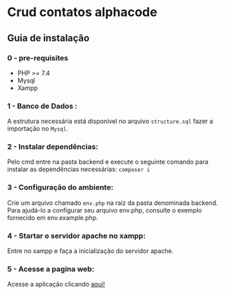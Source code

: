 # Crud contatos alphacode

## Guia de instalação

### 0 - pre-requisites
- PHP >= 7.4
- Mysql
- Xampp

### 1 - Banco de Dados :
A estrutura necessária está disponível no arquivo <code>structure.sql</code> fazer a importação no <code>Mysql</code>.

### 2 - Instalar dependências:
Pelo cmd entre na pasta backend e execute o seguinte comando para instalar as dependências necessárias: <code>composer i</code>

### 3 - Configuração do ambiente:
Crie um arquivo chamado <code>env.php</code> na raiz da pasta denominada backend.
Para ajudá-lo a configurar seu arquivo env.php, consulte o exemplo fornecido em env.example.php.

### 4 - Startar o servidor apache no xampp:
Entre no xampp e faça a inicialização do servidor apache.

### 5 - Acesse a pagina web:
Acesse a aplicação clicando <a href="https://crud-contacts-alphacode.vercel.app/">aqui!</a>


